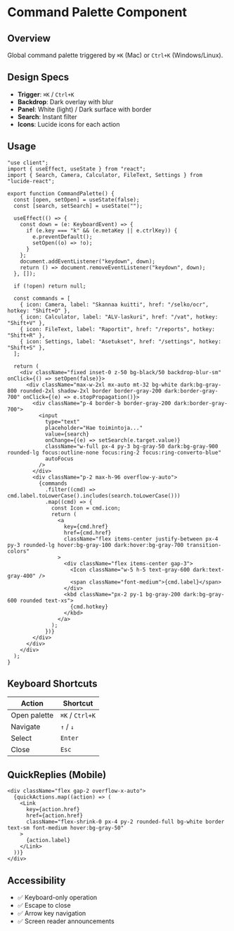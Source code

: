 # Command Palette Component

## Overview

Global command palette triggered by `⌘K` (Mac) or `Ctrl+K` (Windows/Linux).

## Design Specs

- **Trigger**: `⌘K` / `Ctrl+K`
- **Backdrop**: Dark overlay with blur
- **Panel**: White (light) / Dark surface with border
- **Search**: Instant filter
- **Icons**: Lucide icons for each action

## Usage

```tsx
"use client";
import { useEffect, useState } from "react";
import { Search, Camera, Calculator, FileText, Settings } from "lucide-react";

export function CommandPalette() {
  const [open, setOpen] = useState(false);
  const [search, setSearch] = useState("");

  useEffect(() => {
    const down = (e: KeyboardEvent) => {
      if (e.key === "k" && (e.metaKey || e.ctrlKey)) {
        e.preventDefault();
        setOpen((o) => !o);
      }
    };
    document.addEventListener("keydown", down);
    return () => document.removeEventListener("keydown", down);
  }, []);

  if (!open) return null;

  const commands = [
    { icon: Camera, label: "Skannaa kuitti", href: "/selko/ocr", hotkey: "Shift+O" },
    { icon: Calculator, label: "ALV-laskuri", href: "/vat", hotkey: "Shift+V" },
    { icon: FileText, label: "Raportit", href: "/reports", hotkey: "Shift+R" },
    { icon: Settings, label: "Asetukset", href: "/settings", hotkey: "Shift+S" },
  ];

  return (
    <div className="fixed inset-0 z-50 bg-black/50 backdrop-blur-sm" onClick={() => setOpen(false)}>
      <div className="max-w-2xl mx-auto mt-32 bg-white dark:bg-gray-800 rounded-2xl shadow-2xl border border-gray-200 dark:border-gray-700" onClick={(e) => e.stopPropagation()}>
        <div className="p-4 border-b border-gray-200 dark:border-gray-700">
          <input
            type="text"
            placeholder="Hae toimintoja..."
            value={search}
            onChange={(e) => setSearch(e.target.value)}
            className="w-full px-4 py-3 bg-gray-50 dark:bg-gray-900 rounded-lg focus:outline-none focus:ring-2 focus:ring-converto-blue"
            autoFocus
          />
        </div>
        <div className="p-2 max-h-96 overflow-y-auto">
          {commands
            .filter((cmd) => cmd.label.toLowerCase().includes(search.toLowerCase()))
            .map((cmd) => {
              const Icon = cmd.icon;
              return (
                <a
                  key={cmd.href}
                  href={cmd.href}
                  className="flex items-center justify-between px-4 py-3 rounded-lg hover:bg-gray-100 dark:hover:bg-gray-700 transition-colors"
                >
                  <div className="flex items-center gap-3">
                    <Icon className="w-5 h-5 text-gray-600 dark:text-gray-400" />
                    <span className="font-medium">{cmd.label}</span>
                  </div>
                  <kbd className="px-2 py-1 bg-gray-200 dark:bg-gray-600 rounded text-xs">
                    {cmd.hotkey}
                  </kbd>
                </a>
              );
            })}
        </div>
      </div>
    </div>
  );
}
```

## Keyboard Shortcuts

| Action | Shortcut |
|--------|----------|
| Open palette | `⌘K` / `Ctrl+K` |
| Navigate | `↑` / `↓` |
| Select | `Enter` |
| Close | `Esc` |

## QuickReplies (Mobile)

```tsx
<div className="flex gap-2 overflow-x-auto">
  {quickActions.map((action) => (
    <Link
      key={action.href}
      href={action.href}
      className="flex-shrink-0 px-4 py-2 rounded-full bg-white border text-sm font-medium hover:bg-gray-50"
    >
      {action.label}
    </Link>
  ))}
</div>
```

## Accessibility

- ✅ Keyboard-only operation
- ✅ Escape to close
- ✅ Arrow key navigation
- ✅ Screen reader announcements

